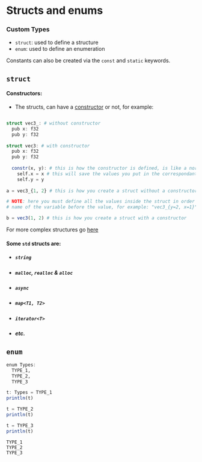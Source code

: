 # Structs and enums
### Custom Types
- ```struct```: used to define a structure
- ```enum```: used to define an enumeration

Constants can also be created via the ```const``` and ```static``` keywords.

## ```struct```
#### Constructors:
- The structs, can have a [constructor](https://en.wikipedia.org/wiki/Constructor_(object-oriented_programming)) or not, for example:
```julia

struct vec3_: # without constructor
  pub x: f32
  pub y: f32
  
struct vec3: # with constructor
  pub x: f32
  pub y: f32
  
  constr(x, y): # this is how the constructor is defined, is like a normal function, but it will called once you create an struct (if it has one)
    self.x = x # this will save the values you put in the correspondant variables
    self.y = y
  
a = vec3_{1, 2} # this is how you create a struct without a constructor 

# NOTE: here you must define all the values inside the struct in order or putting the 
# name of the variable before the value, for example: "vec3_{y=2, x=1}"

b = vec3(1, 2) # this is how you create a struct with a constructor

```
For more complex structures go [here]()

#### Some ```std``` structs are:

- ##### ```string```
- ##### ```malloc```, ```realloc``` & ```alloc```
- ##### ```async```
- ##### ```map<T1, T2>```
- ##### ```iterator<T>```
- ##### etc.


## ```enum```
```julia
enum Types:
  TYPE_1,
  TYPE_2,
  TYPE_3

t: Types = TYPE_1
println(t)

t = TYPE_2
println(t)

t = TYPE_3
println(t)

```

```
TYPE_1
TYPE_2
TYPE_3
```

